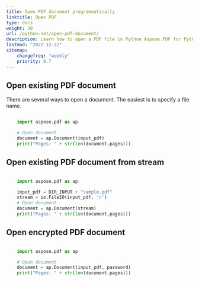 ```yaml
---
title: Open PDF document programmatically
linktitle: Open PDF
type: docs
weight: 20
url: /python-net/open-pdf-document/
description: Learn how to open a PDF file in Python Aspose.PDF for Python via .NET library. You can open existing PDF, document from stream, and encrypted PDF document.
lastmod: "2022-12-22"
sitemap:
    changefreq: "weekly"
    priority: 0.7
---
```


## Open existing PDF document

There are several ways to open a document. The easiest is to specify a file name.

```python

    import aspose.pdf as ap

    # Open document
    document = ap.Document(input_pdf)
    print("Pages: " + str(len(document.pages)))
```

## Open existing PDF document from stream

```python

    import aspose.pdf as ap

    input_pdf = DIR_INPUT + "sample.pdf"
    stream = io.FileIO(input_pdf, 'r')
    # Open document
    document = ap.Document(stream)
    print("Pages: " + str(len(document.pages)))
```

## Open encrypted PDF document

```python

    import aspose.pdf as ap

    # Open document
    document = ap.Document(input_pdf, password)
    print("Pages: " + str(len(document.pages)))
```
